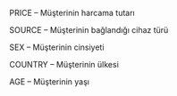 PRICE – Müşterinin harcama tutarı

SOURCE – Müşterinin bağlandığı cihaz türü

SEX – Müşterinin cinsiyeti

COUNTRY – Müşterinin ülkesi

AGE – Müşterinin yaşı
